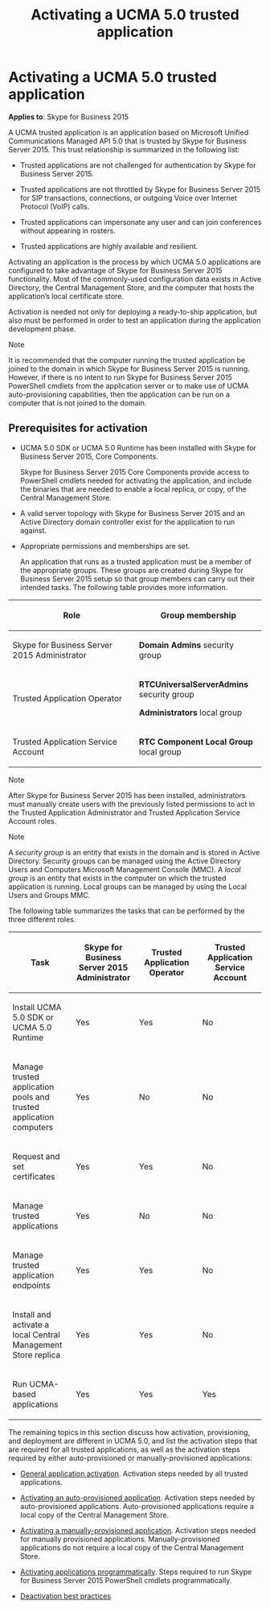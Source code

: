 ﻿---
title: Activating a UCMA 5.0 trusted application
TOCTitle: Activating a UCMA 5.0 trusted application
ms:assetid: f75a02e0-6bc2-4e18-81fd-17907b06fb7d
ms:mtpsurl: https://msdn.microsoft.com/en-us/library/Dn466114(v=office.16)
ms:contentKeyID: 65240049
ms.date: 07/27/2015
mtps_version: v=office.16
---

# Activating a UCMA 5.0 trusted application

**Applies to**: Skype for Business 2015

A UCMA trusted application is an application based on Microsoft Unified Communications Managed API 5.0 that is trusted by Skype for Business Server 2015. This trust relationship is summarized in the following list:

- Trusted applications are not challenged for authentication by Skype for Business Server 2015.

- Trusted applications are not throttled by Skype for Business Server 2015 for SIP transactions, connections, or outgoing Voice over Internet Protocol (VoIP) calls.

- Trusted applications can impersonate any user and can join conferences without appearing in rosters.

- Trusted applications are highly available and resilient.

Activating an application is the process by which UCMA 5.0 applications are configured to take advantage of Skype for Business Server 2015 functionality. Most of the commonly-used configuration data exists in Active Directory, the Central Management Store, and the computer that hosts the application’s local certificate store.

Activation is needed not only for deploying a ready-to-ship application, but also must be performed in order to test an application during the application development phase.


> [!NOTE]
> It is recommended that the computer running the trusted application be joined to the domain in which Skype for Business Server 2015 is running. However, if there is no intent to run Skype for Business Server 2015 PowerShell cmdlets from the application server or to make use of UCMA auto-provisioning capabilities, then the application can be run on a computer that is not joined to the domain.


## Prerequisites for activation

- UCMA 5.0 SDK or UCMA 5.0 Runtime has been installed with Skype for Business Server 2015, Core Components.
    
  Skype for Business Server 2015 Core Components provide access to PowerShell cmdlets needed for activating the application, and include the binaries that are needed to enable a local replica, or copy, of the Central Management Store.

- A valid server topology with Skype for Business Server 2015 and an Active Directory domain controller exist for the application to run against.

- Appropriate permissions and memberships are set.
    
  An application that runs as a trusted application must be a member of the appropriate groups. These groups are created during Skype for Business Server 2015 setup so that group members can carry out their intended tasks. The following table provides more information.

<table>
<colgroup>
<col style="width: 50%" />
<col style="width: 50%" />
</colgroup>
<thead>
<tr class="header">
<th><p>Role</p></th>
<th><p>Group membership</p></th>
</tr>
</thead>
<tbody>
<tr class="odd">
<td><p>Skype for Business Server 2015 Administrator</p></td>
<td><p><strong>Domain Admins</strong> security group</p></td>
</tr>
<tr class="even">
<td><p>Trusted Application Operator</p></td>
<td><p><strong>RTCUniversalServerAdmins</strong> security group</p>
<p><strong>Administrators</strong> local group</p></td>
</tr>
<tr class="odd">
<td><p>Trusted Application Service Account</p></td>
<td><p><strong>RTC Component Local Group</strong> local group</p></td>
</tr>
</tbody>
</table>


> [!NOTE]
> After Skype for Business Server 2015 has been installed, administrators must manually create users with the previously listed permissions to act in the Trusted Application Administrator and Trusted Application Service Account roles.

> [!NOTE]
> A *security group* is an entity that exists in the domain and is stored in Active Directory. Security groups can be managed using the Active Directory Users and Computers Microsoft Management Console (MMC). A *local group* is an entity that exists in the computer on which the trusted application is running. Local groups can be managed by using the Local Users and Groups MMC.

The following table summarizes the tasks that can be performed by the three different roles.

<table>
<colgroup>
<col style="width: 25%" />
<col style="width: 25%" />
<col style="width: 25%" />
<col style="width: 25%" />
</colgroup>
<thead>
<tr class="header">
<th><p>Task</p></th>
<th><p>Skype for Business Server 2015 Administrator</p></th>
<th><p>Trusted Application Operator</p></th>
<th><p>Trusted Application Service Account</p></th>
</tr>
</thead>
<tbody>
<tr class="odd">
<td><p>Install UCMA 5.0 SDK or UCMA 5.0 Runtime</p></td>
<td><p>Yes</p></td>
<td><p>Yes</p></td>
<td><p>No</p></td>
</tr>
<tr class="even">
<td><p>Manage trusted application pools and trusted application computers</p></td>
<td><p>Yes</p></td>
<td><p>No</p></td>
<td><p>No</p></td>
</tr>
<tr class="odd">
<td><p>Request and set certificates</p></td>
<td><p>Yes</p></td>
<td><p>Yes</p></td>
<td><p>No</p></td>
</tr>
<tr class="even">
<td><p>Manage trusted applications</p></td>
<td><p>Yes</p></td>
<td><p>No</p></td>
<td><p>No</p></td>
</tr>
<tr class="odd">
<td><p>Manage trusted application endpoints</p></td>
<td><p>Yes</p></td>
<td><p>Yes</p></td>
<td><p>No</p></td>
</tr>
<tr class="even">
<td><p>Install and activate a local Central Management Store replica</p></td>
<td><p>Yes</p></td>
<td><p>Yes</p></td>
<td><p>No</p></td>
</tr>
<tr class="odd">
<td><p>Run UCMA-based applications</p></td>
<td><p>Yes</p></td>
<td><p>Yes</p></td>
<td><p>Yes</p></td>
</tr>
</tbody>
</table>


The remaining topics in this section discuss how activation, provisioning, and deployment are different in UCMA 5.0, and list the activation steps that are required for all trusted applications, as well as the activation steps required by either auto-provisioned or manually-provisioned applications:

- [General application activation](general-application-activation.md). Activation steps needed by all trusted applications.

- [Activating an auto-provisioned application](activating-an-auto-provisioned-application.md). Activation steps needed by auto-provisioned applications. Auto-provisioned applications require a local copy of the Central Management Store.

- [Activating a manually-provisioned application](activating-a-manually-provisioned-application.md). Activation steps needed for manually provisioned applications. Manually-provisioned applications do not require a local copy of the Central Management Store.

- [Activating applications programmatically](activating-applications-programmatically.md). Steps required to run Skype for Business Server 2015 PowerShell cmdlets programmatically.

- [Deactivation best practices](deactivation-best-practices.md)


